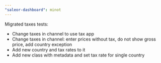 ```yaml
---
"saleor-dashboard": minot
---
```


Migrated taxes tests:
- Change taxes in channel to use tax app
- Change taxes in channel: enter prices without tax, do not show gross price, add country exception
- Add new country and tax rates to it
- Add new class with metadata and set tax rate for single country
